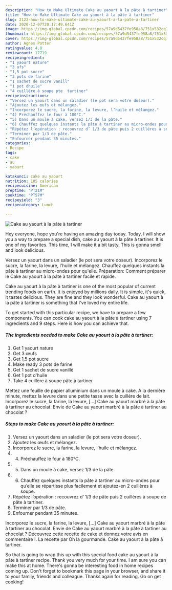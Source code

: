 ```yaml
---
description: "How to Make Ultimate Cake au yaourt à la pâte à tartiner"
title: "How to Make Ultimate Cake au yaourt à la pâte à tartiner"
slug: 2122-how-to-make-ultimate-cake-au-yaourt-a-la-pate-a-tartiner
date: 2020-12-07T20:17:49.641Z
image: https://img-global.cpcdn.com/recipes/57a9d5437fe958a8/751x532cq70/cake-au-yaourt-a-la-pate-a-tartiner-photo-principale-de-la-recette.jpg
thumbnail: https://img-global.cpcdn.com/recipes/57a9d5437fe958a8/751x532cq70/cake-au-yaourt-a-la-pate-a-tartiner-photo-principale-de-la-recette.jpg
cover: https://img-global.cpcdn.com/recipes/57a9d5437fe958a8/751x532cq70/cake-au-yaourt-a-la-pate-a-tartiner-photo-principale-de-la-recette.jpg
author: Agnes Potter
ratingvalue: 4.8
reviewcount: 17719
recipeingredient:
- "1 yaourt nature"
- "3 ufs"
- "1,5 pot sucre"
- "3 pots de farine"
- "1 sachet de sucre vanill"
- "1 pot dhuile"
- "4 cuillère à soupe pte  tartiner"
recipeinstructions:
- "Versez un yaourt dans un saladier (le pot sera votre doseur)."
- "Ajoutez les œufs et mélangez."
- "Incorporez le sucre, la farine, la levure, l’huile et mélangez."
- "4) Préchauffez le four à 180°C."
- "5) Dans un moule à cake, versez 1/3 de la pâte."
- "6) Chauffez quelques instants la pâte à tartiner au micro-ondes pour qu’elle se répartisse plus facilement et ajoutez-en 2 cuillères à soupe."
- "Répétez l’opération : recouvrez d’ 1/3 de pâte puis 2 cuillères à soupe de pâte à tartiner."
- "Terminer par 1/3 de pâte."
- "Enfourner pendant 35 minutes."
categories:
- Recipe
tags:
- cake
- au
- yaourt

katakunci: cake au yaourt 
nutrition: 185 calories
recipecuisine: American
preptime: "PT21M"
cooktime: "PT57M"
recipeyield: "3"
recipecategory: Lunch

---
```



![Cake au yaourt à la pâte à tartiner](https://img-global.cpcdn.com/recipes/57a9d5437fe958a8/751x532cq70/cake-au-yaourt-a-la-pate-a-tartiner-photo-principale-de-la-recette.jpg)

Hey everyone, hope you're having an amazing day today. Today, I will show you a way to prepare a special dish, cake au yaourt à la pâte à tartiner. It is one of my favorites. This time, I will make it a bit tasty. This is gonna smell and look delicious.

Versez un yaourt dans un saladier (le pot sera votre doseur). Incorporez le sucre, la farine, la levure, l&#39;huile et mélangez. Chauffez quelques instants la pâte à tartiner au micro-ondes pour qu&#39;elle. Préparation: Comment préparer le Cake au yaourt à la pâte à tartiner facile et rapide.

Cake au yaourt à la pâte à tartiner is one of the most popular of current trending foods on earth. It is enjoyed by millions daily. It is simple, it's quick, it tastes delicious. They are fine and they look wonderful. Cake au yaourt à la pâte à tartiner is something that I've loved my entire life.


To get started with this particular recipe, we have to prepare a few components. You can cook cake au yaourt à la pâte à tartiner using 7 ingredients and 9 steps. Here is how you can achieve that.

<!--inarticleads1-->

##### The ingredients needed to make Cake au yaourt à la pâte à tartiner:

1. Get 1 yaourt nature
1. Get 3 œufs
1. Get 1,5 pot sucre
1. Make ready 3 pots de farine
1. Get 1 sachet de sucre vanillé
1. Get 1 pot d&#39;huile
1. Take 4 cuillère à soupe pâte à tartiner


Mettez une feuille de papier alluminium dans un moule à cake. A la dernière minute, mettez la levure dans une petite tasse avec la cuillère de lait. Incorporez le sucre, la farine, la levure, […] Cake au yaourt marbré à la pâte à tartiner au chocolat. Envie de Cake au yaourt marbré à la pâte à tartiner au chocolat ? 

<!--inarticleads2-->

##### Steps to make Cake au yaourt à la pâte à tartiner:

1. Versez un yaourt dans un saladier (le pot sera votre doseur).
1. Ajoutez les œufs et mélangez.
1. Incorporez le sucre, la farine, la levure, l’huile et mélangez.
1. 4) Préchauffez le four à 180°C.
1. 5) Dans un moule à cake, versez 1/3 de la pâte.
1. 6) Chauffez quelques instants la pâte à tartiner au micro-ondes pour qu’elle se répartisse plus facilement et ajoutez-en 2 cuillères à soupe.
1. Répétez l’opération : recouvrez d’ 1/3 de pâte puis 2 cuillères à soupe de pâte à tartiner.
1. Terminer par 1/3 de pâte.
1. Enfourner pendant 35 minutes.


Incorporez le sucre, la farine, la levure, […] Cake au yaourt marbré à la pâte à tartiner au chocolat. Envie de Cake au yaourt marbré à la pâte à tartiner au chocolat ? Découvrez cette recette de cake et donnez votre avis en commentaire !. La recette par Oh la gourmande. Cake au yaourt à la pâte à tartiner. 

So that is going to wrap this up with this special food cake au yaourt à la pâte à tartiner recipe. Thank you very much for your time. I am sure you can make this at home. There's gonna be interesting food in home recipes coming up. Don't forget to bookmark this page in your browser, and share it to your family, friends and colleague. Thanks again for reading. Go on get cooking!
